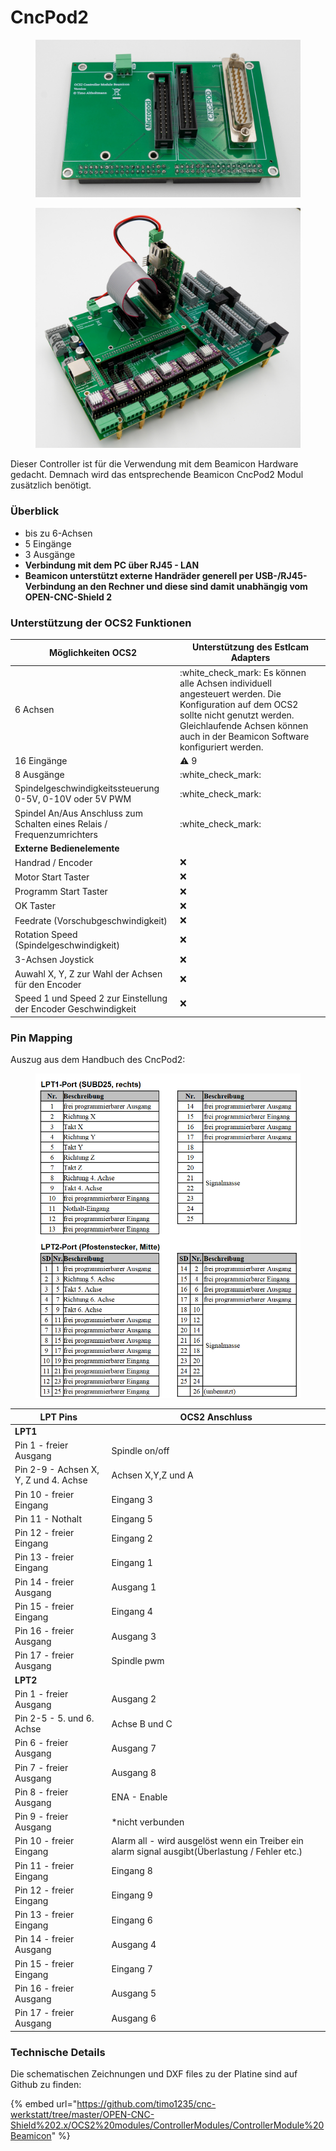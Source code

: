 # CncPod2

<div>

<figure><img src="../../../.gitbook/assets/controller beamicon-3-1200px.jpg" alt=""><figcaption></figcaption></figure>

 

<figure><img src="../../../.gitbook/assets/controller beamicon-10-1200px (1).jpg" alt=""><figcaption></figcaption></figure>

</div>

Dieser Controller ist für die Verwendung mit dem Beamicon Hardware gedacht. Demnach wird das entsprechende Beamicon CncPod2 Modul zusätzlich benötigt.

### Überblick

* bis zu 6-Achsen
* 5 Eingänge
* 3 Ausgänge
* **Verbindung mit dem PC über RJ45 - LAN**
* **Beamicon unterstützt externe Handräder generell per USB-/RJ45-Verbindung an den Rechner und diese sind damit unabhängig vom OPEN-CNC-Shield 2**

### Unterstützung der OCS2 Funktionen <a href="#unterstuetzung-des-ocs2-funktionen" id="unterstuetzung-des-ocs2-funktionen"></a>

| Möglichkeiten OCS2                                                      | Unterstützung des Estlcam Adapters                                                                                                                                                                                     |
| ----------------------------------------------------------------------- | ---------------------------------------------------------------------------------------------------------------------------------------------------------------------------------------------------------------------- |
| 6 Achsen                                                                | :white\_check\_mark: Es können alle Achsen individuell angesteuert werden. Die Konfiguration auf dem OCS2 sollte nicht genutzt werden. Gleichlaufende Achsen können auch in der Beamicon Software konfiguriert werden. |
| 16 Eingänge                                                             | :warning: 9                                                                                                                                                                                                            |
| 8 Ausgänge                                                              | :white\_check\_mark:                                                                                                                                                                                                   |
| Spindelgeschwindigkeitssteuerung 0-5V, 0-10V oder 5V PWM                | :white\_check\_mark:                                                                                                                                                                                                   |
| Spindel An/Aus Anschluss zum Schalten eines Relais / Frequenzumrichters | :white\_check\_mark:                                                                                                                                                                                                   |
| **Externe Bedienelemente**                                              |                                                                                                                                                                                                                        |
| Handrad / Encoder                                                       | :x:                                                                                                                                                                                                                    |
| Motor Start Taster                                                      | :x:                                                                                                                                                                                                                    |
| Programm Start Taster                                                   | :x:                                                                                                                                                                                                                    |
| OK Taster                                                               | :x:                                                                                                                                                                                                                    |
| Feedrate (Vorschubgeschwindigkeit)                                      | :x:                                                                                                                                                                                                                    |
| Rotation Speed (Spindelgeschwindigkeit)                                 | :x:                                                                                                                                                                                                                    |
| 3-Achsen Joystick                                                       | :x:                                                                                                                                                                                                                    |
| Auwahl X, Y, Z zur Wahl der Achsen für den Encoder                      | :x:                                                                                                                                                                                                                    |
| Speed 1 und Speed 2 zur Einstellung der Encoder Geschwindigkeit         | :x:                                                                                                                                                                                                                    |

### Pin Mapping <a href="#undefined" id="undefined"></a>

Auszug aus dem Handbuch des CncPod2:

<figure><img src="../../../.gitbook/assets/cncpod2.png" alt=""><figcaption></figcaption></figure>

| LPT Pins                              | OCS2 Anschluss                                                                                  |
| ------------------------------------- | ----------------------------------------------------------------------------------------------- |
| **LPT1**                              |                                                                                                 |
| Pin 1 - freier Ausgang                | Spindle on/off                                                                                  |
| Pin 2-9 - Achsen X, Y, Z und 4. Achse | Achsen X,Y,Z und A                                                                              |
| Pin 10 - freier Eingang               | Eingang 3                                                                                       |
| Pin 11 - Nothalt                      | Eingang 5                                                                                       |
| Pin 12 - freier Eingang               | Eingang 2                                                                                       |
| Pin 13 - freier Eingang               | Eingang 1                                                                                       |
| Pin 14 - freier Ausgang               | Ausgang 1                                                                                       |
| Pin 15 - freier Eingang               | Eingang 4                                                                                       |
| Pin 16 - freier Ausgang               | Ausgang 3                                                                                       |
| Pin 17 - freier Ausgang               | Spindle pwm                                                                                     |
| **LPT2**                              |                                                                                                 |
| Pin 1 - freier Ausgang                | Ausgang 2                                                                                       |
| Pin 2-5 - 5. und 6. Achse             | Achse B und C                                                                                   |
| Pin 6 - freier Ausgang                | Ausgang 7                                                                                       |
| Pin 7 - freier Ausgang                | Ausgang 8                                                                                       |
| Pin 8 - freier Ausgang                | ENA - Enable                                                                                    |
| Pin 9 - freier Ausgang                | \*nicht verbunden                                                                               |
| Pin 10 - freier Eingang               | Alarm all - wird ausgelöst wenn ein Treiber ein alarm signal ausgibt(Überlastung / Fehler etc.) |
| Pin 11 - freier Eingang               | Eingang 8                                                                                       |
| Pin 12 - freier Eingang               | Eingang 9                                                                                       |
| Pin 13 - freier Eingang               | Eingang 6                                                                                       |
| Pin 14 - freier Ausgang               | Ausgang 4                                                                                       |
| Pin 15 - freier Eingang               | Eingang 7                                                                                       |
| Pin 16 - freier Ausgang               | Ausgang 5                                                                                       |
| Pin 17 - freier Ausgang               | Ausgang 6                                                                                       |

### Technische Details

Die schematischen Zeichnungen und DXF files zu der Platine sind auf Github zu finden:

{% embed url="https://github.com/timo1235/cnc-werkstatt/tree/master/OPEN-CNC-Shield%202.x/OCS2%20modules/ControllerModules/ControllerModule%20Beamicon" %}

